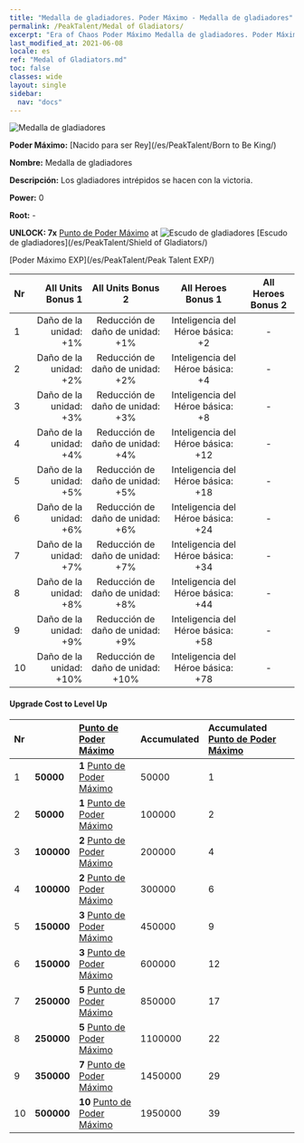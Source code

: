 ```yaml
---
title: "Medalla de gladiadores. Poder Máximo - Medalla de gladiadores"
permalink: /PeakTalent/Medal of Gladiators/
excerpt: "Era of Chaos Poder Máximo Medalla de gladiadores. Poder Máximo Medalla de gladiadores. Medalla de gladiadores"
last_modified_at: 2021-06-08
locale: es
ref: "Medal of Gladiators.md"
toc: false
classes: wide
layout: single
sidebar:
  nav: "docs"
---
```


  ![Medalla de gladiadores](/images/pt/talent_4103.png)

  **Poder Máximo:** [Nacido para ser Rey](/es/PeakTalent/Born to Be King/)

  **Nombre:** Medalla de gladiadores

  **Descripción:** Los gladiadores intrépidos se hacen con la victoria.

  **Power:** 0

  **Root:** -

  **UNLOCK: 7x** [Punto de Poder Máximo](/ItemsES/con_934/) at ![Escudo de gladiadores](/images/pt/talent_4102.png) [Escudo de gladiadores](/es/PeakTalent/Shield of Gladiators/)

  [Poder Máximo EXP](/es/PeakTalent/Peak Talent EXP/)

  | Nr | All Units Bonus 1 | All Units Bonus 2 | All Heroes Bonus 1 | All Heroes Bonus 2 |
  |:---|--------------:|:-------------:|:-------------:|:-------------:|
  | 1 | Daño de la unidad: +1% | Reducción de daño de unidad: +1% | Inteligencia del Héroe básica: +2 | - |
  | 2 | Daño de la unidad: +2% | Reducción de daño de unidad: +2% | Inteligencia del Héroe básica: +4 | - |
  | 3 | Daño de la unidad: +3% | Reducción de daño de unidad: +3% | Inteligencia del Héroe básica: +8 | - |
  | 4 | Daño de la unidad: +4% | Reducción de daño de unidad: +4% | Inteligencia del Héroe básica: +12 | - |
  | 5 | Daño de la unidad: +5% | Reducción de daño de unidad: +5% | Inteligencia del Héroe básica: +18 | - |
  | 6 | Daño de la unidad: +6% | Reducción de daño de unidad: +6% | Inteligencia del Héroe básica: +24 | - |
  | 7 | Daño de la unidad: +7% | Reducción de daño de unidad: +7% | Inteligencia del Héroe básica: +34 | - |
  | 8 | Daño de la unidad: +8% | Reducción de daño de unidad: +8% | Inteligencia del Héroe básica: +44 | - |
  | 9 | Daño de la unidad: +9% | Reducción de daño de unidad: +9% | Inteligencia del Héroe básica: +58 | - |
  | 10 | Daño de la unidad: +10% | Reducción de daño de unidad: +10% | Inteligencia del Héroe básica: +78 | - |


#### Upgrade Cost to Level Up

  | Nr | <i class="fas fa-coins"/> | [Punto de Poder Máximo](/ItemsES/con_934/) | Accumulated <i class="fas fa-coins"/> | Accumulated [Punto de Poder Máximo](/ItemsES/con_934/) |
  |:---|:--------------|:-------------|:-------------|:-------------|
  | 1 | **50000** | **1** [Punto de Poder Máximo](/ItemsES/con_934/) | 50000 | 1 |
  | 2 | **50000** | **1** [Punto de Poder Máximo](/ItemsES/con_934/) | 100000 | 2 |
  | 3 | **100000** | **2** [Punto de Poder Máximo](/ItemsES/con_934/) | 200000 | 4 |
  | 4 | **100000** | **2** [Punto de Poder Máximo](/ItemsES/con_934/) | 300000 | 6 |
  | 5 | **150000** | **3** [Punto de Poder Máximo](/ItemsES/con_934/) | 450000 | 9 |
  | 6 | **150000** | **3** [Punto de Poder Máximo](/ItemsES/con_934/) | 600000 | 12 |
  | 7 | **250000** | **5** [Punto de Poder Máximo](/ItemsES/con_934/) | 850000 | 17 |
  | 8 | **250000** | **5** [Punto de Poder Máximo](/ItemsES/con_934/) | 1100000 | 22 |
  | 9 | **350000** | **7** [Punto de Poder Máximo](/ItemsES/con_934/) | 1450000 | 29 |
  | 10 | **500000** | **10** [Punto de Poder Máximo](/ItemsES/con_934/) | 1950000 | 39 |
